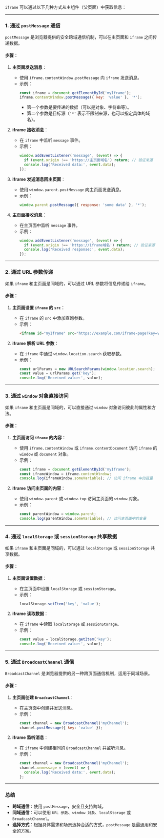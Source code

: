 `iframe` 可以通过以下几种方式从主组件（父页面）中获取信息：

---

### **1. 通过 `postMessage` 通信**
`postMessage` 是浏览器提供的安全跨域通信机制，可以在主页面和 `iframe` 之间传递数据。

#### **步骤：**
1. **主页面发送消息**：
   - 使用 `iframe.contentWindow.postMessage` 向 `iframe` 发送消息。
   - 示例：
     ```javascript
     const iframe = document.getElementById('myIframe');
     iframe.contentWindow.postMessage({ key: 'value' }, '*');
     ```
     - 第一个参数是要传递的数据（可以是对象、字符串等）。
     - 第二个参数是目标源（`'*'` 表示不限制来源，也可以指定具体的域名）。

2. **iframe 接收消息**：
   - 在 `iframe` 中监听 `message` 事件。
   - 示例：
     ```javascript
     window.addEventListener('message', (event) => {
       if (event.origin !== 'https://主页面域名') return; // 验证来源
       console.log('Received data:', event.data);
     });
     ```

3. **iframe 发送消息回主页面**：
   - 使用 `window.parent.postMessage` 向主页面发送消息。
   - 示例：
     ```javascript
     window.parent.postMessage({ response: 'some data' }, '*');
     ```

4. **主页面接收消息**：
   - 在主页面中监听 `message` 事件。
   - 示例：
     ```javascript
     window.addEventListener('message', (event) => {
       if (event.origin !== 'https://iframe域名') return; // 验证来源
       console.log('Received response:', event.data);
     });
     ```

---

### **2. 通过 URL 参数传递**
如果 `iframe` 和主页面是同域的，可以通过 URL 参数将信息传递给 `iframe`。

#### **步骤：**
1. **主页面设置 `iframe` 的 `src`**：
   - 在 `iframe` 的 `src` 中添加查询参数。
   - 示例：
     ```html
     <iframe id="myIframe" src="https://example.com/iframe-page?key=value"></iframe>
     ```

2. **iframe 解析 URL 参数**：
   - 在 `iframe` 中通过 `window.location.search` 获取参数。
   - 示例：
     ```javascript
     const urlParams = new URLSearchParams(window.location.search);
     const value = urlParams.get('key');
     console.log('Received value:', value);
     ```

---

### **3. 通过 `window` 对象直接访问**
如果 `iframe` 和主页面是同域的，可以直接通过 `window` 对象访问彼此的属性和方法。

#### **步骤：**
1. **主页面访问 `iframe` 的内容**：
   - 使用 `iframe.contentWindow` 或 `iframe.contentDocument` 访问 `iframe` 的 `window` 或 `document` 对象。
   - 示例：
     ```javascript
     const iframe = document.getElementById('myIframe');
     const iframeWindow = iframe.contentWindow;
     console.log(iframeWindow.someVariable); // 访问 iframe 中的变量
     ```

2. **iframe 访问主页面的内容**：
   - 使用 `window.parent` 或 `window.top` 访问主页面的 `window` 对象。
   - 示例：
     ```javascript
     const parentWindow = window.parent;
     console.log(parentWindow.someVariable); // 访问主页面中的变量
     ```

---

### **4. 通过 `localStorage` 或 `sessionStorage` 共享数据**
如果 `iframe` 和主页面是同域的，可以通过 `localStorage` 或 `sessionStorage` 共享数据。

#### **步骤：**
1. **主页面设置数据**：
   - 在主页面中设置 `localStorage` 或 `sessionStorage`。
   - 示例：
     ```javascript
     localStorage.setItem('key', 'value');
     ```

2. **iframe 读取数据**：
   - 在 `iframe` 中读取 `localStorage` 或 `sessionStorage`。
   - 示例：
     ```javascript
     const value = localStorage.getItem('key');
     console.log('Received value:', value);
     ```

---

### **5. 通过 `BroadcastChannel` 通信**
`BroadcastChannel` 是浏览器提供的另一种跨页面通信机制，适用于同域场景。

#### **步骤：**
1. **主页面创建 `BroadcastChannel`**：
   - 在主页面中创建并发送消息。
   - 示例：
     ```javascript
     const channel = new BroadcastChannel('myChannel');
     channel.postMessage({ key: 'value' });
     ```

2. **iframe 监听消息**：
   - 在 `iframe` 中创建相同的 `BroadcastChannel` 并监听消息。
   - 示例：
     ```javascript
     const channel = new BroadcastChannel('myChannel');
     channel.onmessage = (event) => {
       console.log('Received data:', event.data);
     };
     ```

---

### **总结**
- **跨域通信**：使用 `postMessage`，安全且支持跨域。
- **同域通信**：可以使用 `URL 参数`、`window 对象`、`localStorage` 或 `BroadcastChannel`。
- **选择方式**：根据具体需求和场景选择合适的方式，`postMessage` 是最通用和安全的方案。